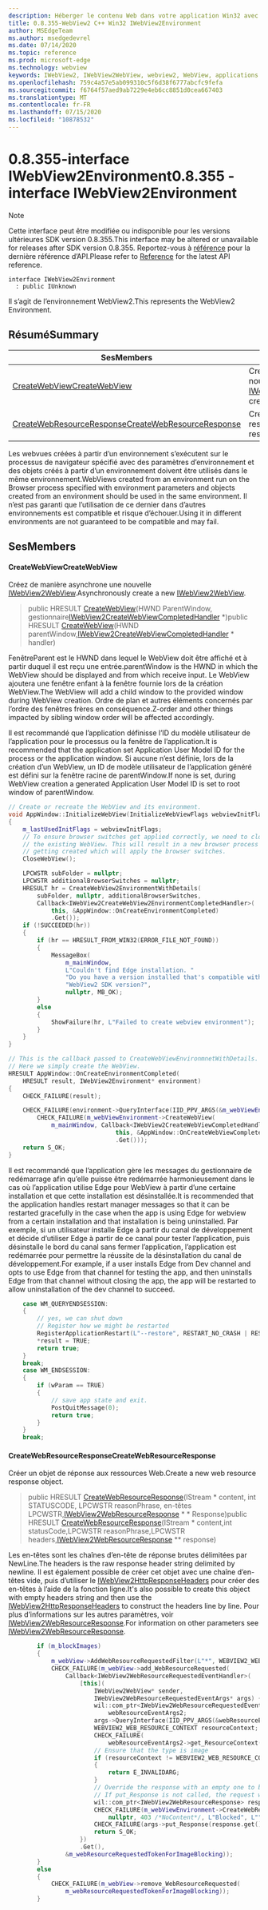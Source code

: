 ```yaml
---
description: Héberger le contenu Web dans votre application Win32 avec le contrôle Microsoft Edge WebView2
title: 0.8.355-WebView2 C++ Win32 IWebView2Environment
author: MSEdgeTeam
ms.author: msedgedevrel
ms.date: 07/14/2020
ms.topic: reference
ms.prod: microsoft-edge
ms.technology: webview
keywords: IWebView2, IWebView2WebView, webview2, WebView, applications Win32, Win32, Edge
ms.openlocfilehash: 759c4a57e5ab099310c5f6d38f6777abcfc9fefa
ms.sourcegitcommit: f6764f57aed9ab7229e4eb6cc8851d0cea667403
ms.translationtype: MT
ms.contentlocale: fr-FR
ms.lasthandoff: 07/15/2020
ms.locfileid: "10878532"
---
```

# <span data-ttu-id="e75d7-104">0.8.355-interface IWebView2Environment</span><span class="sxs-lookup"><span data-stu-id="e75d7-104">0.8.355 - interface IWebView2Environment</span></span> 

> [!NOTE]
> <span data-ttu-id="e75d7-105">Cette interface peut être modifiée ou indisponible pour les versions ultérieures SDK version 0.8.355.</span><span class="sxs-lookup"><span data-stu-id="e75d7-105">This interface may be altered or unavailable for releases after SDK version 0.8.355.</span></span> <span data-ttu-id="e75d7-106">Reportez-vous à [référence](../../../webview2-api-reference.md) pour la dernière référence d’API.</span><span class="sxs-lookup"><span data-stu-id="e75d7-106">Please refer to [Reference](../../../webview2-api-reference.md) for the latest API reference.</span></span>

```
interface IWebView2Environment
  : public IUnknown
```

<span data-ttu-id="e75d7-107">Il s’agit de l’environnement WebView2.</span><span class="sxs-lookup"><span data-stu-id="e75d7-107">This represents the WebView2 Environment.</span></span>

## <span data-ttu-id="e75d7-108">Résumé</span><span class="sxs-lookup"><span data-stu-id="e75d7-108">Summary</span></span>

 <span data-ttu-id="e75d7-109">Ses</span><span class="sxs-lookup"><span data-stu-id="e75d7-109">Members</span></span>                        | <span data-ttu-id="e75d7-110">Descriptions</span><span class="sxs-lookup"><span data-stu-id="e75d7-110">Descriptions</span></span>
--------------------------------|---------------------------------------------
[<span data-ttu-id="e75d7-111">CreateWebView</span><span class="sxs-lookup"><span data-stu-id="e75d7-111">CreateWebView</span></span>](#createwebview) | <span data-ttu-id="e75d7-112">Créez de manière asynchrone une nouvelle [IWebView2WebView](IWebView2WebView.md).</span><span class="sxs-lookup"><span data-stu-id="e75d7-112">Asynchronously create a new [IWebView2WebView](IWebView2WebView.md).</span></span>
[<span data-ttu-id="e75d7-113">CreateWebResourceResponse</span><span class="sxs-lookup"><span data-stu-id="e75d7-113">CreateWebResourceResponse</span></span>](#createwebresourceresponse) | <span data-ttu-id="e75d7-114">Créer un objet de réponse aux ressources Web.</span><span class="sxs-lookup"><span data-stu-id="e75d7-114">Create a new web resource response object.</span></span>

<span data-ttu-id="e75d7-115">Les webvues créées à partir d’un environnement s’exécutent sur le processus de navigateur spécifié avec des paramètres d’environnement et des objets créés à partir d’un environnement doivent être utilisés dans le même environnement.</span><span class="sxs-lookup"><span data-stu-id="e75d7-115">WebViews created from an environment run on the Browser process specified with environment parameters and objects created from an environment should be used in the same environment.</span></span> <span data-ttu-id="e75d7-116">Il n’est pas garanti que l’utilisation de ce dernier dans d’autres environnements est compatible et risque d’échouer.</span><span class="sxs-lookup"><span data-stu-id="e75d7-116">Using it in different environments are not guaranteed to be compatible and may fail.</span></span>

## <span data-ttu-id="e75d7-117">Ses</span><span class="sxs-lookup"><span data-stu-id="e75d7-117">Members</span></span>

#### <span data-ttu-id="e75d7-118">CreateWebView</span><span class="sxs-lookup"><span data-stu-id="e75d7-118">CreateWebView</span></span> 

<span data-ttu-id="e75d7-119">Créez de manière asynchrone une nouvelle [IWebView2WebView](IWebView2WebView.md).</span><span class="sxs-lookup"><span data-stu-id="e75d7-119">Asynchronously create a new [IWebView2WebView](IWebView2WebView.md).</span></span>

> <span data-ttu-id="e75d7-120">public HRESULT [CreateWebView](#createwebview)(HWND ParentWindow, gestionnaire[IWebView2CreateWebViewCompletedHandler](IWebView2CreateWebViewCompletedHandler.md) \*)</span><span class="sxs-lookup"><span data-stu-id="e75d7-120">public HRESULT [CreateWebView](#createwebview)(HWND parentWindow,[IWebView2CreateWebViewCompletedHandler](IWebView2CreateWebViewCompletedHandler.md) \* handler)</span></span>

<span data-ttu-id="e75d7-121">FenêtreParent est le HWND dans lequel le WebView doit être affiché et à partir duquel il est reçu une entrée.</span><span class="sxs-lookup"><span data-stu-id="e75d7-121">parentWindow is the HWND in which the WebView should be displayed and from which receive input.</span></span> <span data-ttu-id="e75d7-122">Le WebView ajoutera une fenêtre enfant à la fenêtre fournie lors de la création WebView.</span><span class="sxs-lookup"><span data-stu-id="e75d7-122">The WebView will add a child window to the provided window during WebView creation.</span></span> <span data-ttu-id="e75d7-123">Ordre de plan et autres éléments concernés par l’ordre des fenêtres frères en conséquence.</span><span class="sxs-lookup"><span data-stu-id="e75d7-123">Z-order and other things impacted by sibling window order will be affected accordingly.</span></span>

<span data-ttu-id="e75d7-124">Il est recommandé que l’application définisse l’ID du modèle utilisateur de l’application pour le processus ou la fenêtre de l’application.</span><span class="sxs-lookup"><span data-stu-id="e75d7-124">It is recommended that the application set Application User Model ID for the process or the application window.</span></span> <span data-ttu-id="e75d7-125">Si aucune n’est définie, lors de la création d’un WebView, un ID de modèle utilisateur de l’application généré est défini sur la fenêtre racine de parentWindow.</span><span class="sxs-lookup"><span data-stu-id="e75d7-125">If none is set, during WebView creation a generated Application User Model ID is set to root window of parentWindow.</span></span> 

```cpp
// Create or recreate the WebView and its environment.
void AppWindow::InitializeWebView(InitializeWebViewFlags webviewInitFlags)
{
    m_lastUsedInitFlags = webviewInitFlags;
    // To ensure browser switches get applied correctly, we need to close
    // the existing WebView. This will result in a new browser process
    // getting created which will apply the browser switches.
    CloseWebView();

    LPCWSTR subFolder = nullptr;
    LPCWSTR additionalBrowserSwitches = nullptr;
    HRESULT hr = CreateWebView2EnvironmentWithDetails(
        subFolder, nullptr, additionalBrowserSwitches,
        Callback<IWebView2CreateWebView2EnvironmentCompletedHandler>(
            this, &AppWindow::OnCreateEnvironmentCompleted)
            .Get());
    if (!SUCCEEDED(hr))
    {
        if (hr == HRESULT_FROM_WIN32(ERROR_FILE_NOT_FOUND))
        {
            MessageBox(
                m_mainWindow,
                L"Couldn't find Edge installation. "
                "Do you have a version installed that's compatible with this "
                "WebView2 SDK version?",
                nullptr, MB_OK);
        }
        else
        {
            ShowFailure(hr, L"Failed to create webview environment");
        }
    }
}

// This is the callback passed to CreateWebViewEnvironmnetWithDetails.
// Here we simply create the WebView.
HRESULT AppWindow::OnCreateEnvironmentCompleted(
    HRESULT result, IWebView2Environment* environment)
{
    CHECK_FAILURE(result);

    CHECK_FAILURE(environment->QueryInterface(IID_PPV_ARGS(&m_webViewEnvironment)));
        CHECK_FAILURE(m_webViewEnvironment->CreateWebView(
            m_mainWindow, Callback<IWebView2CreateWebViewCompletedHandler>(
                              this, &AppWindow::OnCreateWebViewCompleted)
                              .Get()));
    return S_OK;
}
```

 <span data-ttu-id="e75d7-126">Il est recommandé que l’application gère les messages du gestionnaire de redémarrage afin qu’elle puisse être redémarrée harmonieusement dans le cas où l’application utilise Edge pour WebView à partir d’une certaine installation et que cette installation est désinstallée.</span><span class="sxs-lookup"><span data-stu-id="e75d7-126">It is recommended that the application handles restart manager messages so that it can be restarted gracefully in the case when the app is using Edge for webview from a certain installation and that installation is being uninstalled.</span></span> <span data-ttu-id="e75d7-127">Par exemple, si un utilisateur installe Edge à partir du canal de développement et décide d’utiliser Edge à partir de ce canal pour tester l’application, puis désinstalle le bord du canal sans fermer l’application, l’application est redémarrée pour permettre la réussite de la désinstallation du canal de développement.</span><span class="sxs-lookup"><span data-stu-id="e75d7-127">For example, if a user installs Edge from Dev channel and opts to use Edge from that channel for testing the app, and then uninstalls Edge from that channel without closing the app, the app will be restarted to allow uninstallation of the dev channel to succeed.</span></span> 

```cpp
    case WM_QUERYENDSESSION:
    {
        // yes, we can shut down
        // Register how we might be restarted
        RegisterApplicationRestart(L"--restore", RESTART_NO_CRASH | RESTART_NO_HANG);
        *result = TRUE;
        return true;
    }
    break;
    case WM_ENDSESSION:
    {
        if (wParam == TRUE)
        {
            // save app state and exit.
            PostQuitMessage(0);
            return true;
        }
    }
    break;
```

#### <span data-ttu-id="e75d7-128">CreateWebResourceResponse</span><span class="sxs-lookup"><span data-stu-id="e75d7-128">CreateWebResourceResponse</span></span> 

<span data-ttu-id="e75d7-129">Créer un objet de réponse aux ressources Web.</span><span class="sxs-lookup"><span data-stu-id="e75d7-129">Create a new web resource response object.</span></span>

> <span data-ttu-id="e75d7-130">public HRESULT [CreateWebResourceResponse](#createwebresourceresponse)(IStream \* content, int STATUSCODE, LPCWSTR reasonPhrase, en-têtes LPCWSTR,[IWebView2WebResourceResponse](IWebView2WebResourceResponse.md) \* \* Response)</span><span class="sxs-lookup"><span data-stu-id="e75d7-130">public HRESULT [CreateWebResourceResponse](#createwebresourceresponse)(IStream \* content,int statusCode,LPCWSTR reasonPhrase,LPCWSTR headers,[IWebView2WebResourceResponse](IWebView2WebResourceResponse.md) \*\* response)</span></span>

<span data-ttu-id="e75d7-131">Les en-têtes sont les chaînes d’en-tête de réponse brutes délimitées par NewLine.</span><span class="sxs-lookup"><span data-stu-id="e75d7-131">The headers is the raw response header string delimited by newline.</span></span> <span data-ttu-id="e75d7-132">Il est également possible de créer cet objet avec une chaîne d’en-têtes vide, puis d’utiliser le [IWebView2HttpResponseHeaders](IWebView2HttpResponseHeaders.md) pour créer des en-têtes à l’aide de la fonction ligne.</span><span class="sxs-lookup"><span data-stu-id="e75d7-132">It's also possible to create this object with empty headers string and then use the [IWebView2HttpResponseHeaders](IWebView2HttpResponseHeaders.md) to construct the headers line by line.</span></span> <span data-ttu-id="e75d7-133">Pour plus d’informations sur les autres paramètres, voir [IWebView2WebResourceResponse](IWebView2WebResourceResponse.md).</span><span class="sxs-lookup"><span data-stu-id="e75d7-133">For information on other parameters see [IWebView2WebResourceResponse](IWebView2WebResourceResponse.md).</span></span>

```cpp
        if (m_blockImages)
        {
            m_webView->AddWebResourceRequestedFilter(L"*", WEBVIEW2_WEB_RESOURCE_CONTEXT_IMAGE);
            CHECK_FAILURE(m_webView->add_WebResourceRequested(
                Callback<IWebView2WebResourceRequestedEventHandler>(
                    [this](
                        IWebView2WebView* sender,
                        IWebView2WebResourceRequestedEventArgs* args) {
                        wil::com_ptr<IWebView2WebResourceRequestedEventArgs2>
                            webResourceEventArgs2;
                        args->QueryInterface(IID_PPV_ARGS(&webResourceEventArgs2));
                        WEBVIEW2_WEB_RESOURCE_CONTEXT resourceContext;
                        CHECK_FAILURE(
                            webResourceEventArgs2->get_ResourceContext(&resourceContext));
                        // Ensure that the type is image
                        if (resourceContext != WEBVIEW2_WEB_RESOURCE_CONTEXT_IMAGE)
                        {
                            return E_INVALIDARG;
                        }
                        // Override the response with an empty one to block the image.
                        // If put_Response is not called, the request will continue as normal.
                        wil::com_ptr<IWebView2WebResourceResponse> response;
                        CHECK_FAILURE(m_webViewEnvironment->CreateWebResourceResponse(
                            nullptr, 403 /*NoContent*/, L"Blocked", L"", &response));
                        CHECK_FAILURE(args->put_Response(response.get()));
                        return S_OK;
                    })
                    .Get(),
                &m_webResourceRequestedTokenForImageBlocking));
        }
        else
        {
            CHECK_FAILURE(m_webView->remove_WebResourceRequested(
                m_webResourceRequestedTokenForImageBlocking));
        }
```

